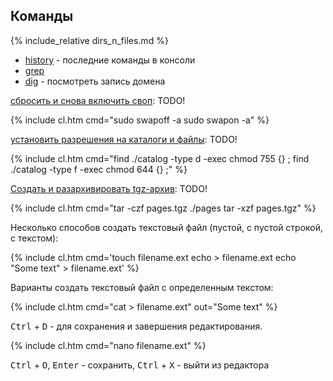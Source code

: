 ## Команды

{% include_relative dirs_n_files.md %}

- [history](history) - последние команды в консоли
- [grep](grep)
- [dig](dig) - посмотреть запись домена

[сбросить и снова включить своп](swap): <span class="warn">TODO!</span>

{% include cl.htm
cmd="sudo swapoff -a
sudo swapon -a" %}

[установить разрешения на каталоги и файлы](chmod_chown_r): <span class="warn">TODO!</span>

{% include cl.htm
cmd="find ./catalog -type d -exec chmod 755 {} \;
find ./catalog -type f -exec chmod 644 {} \;" %}

[Создать и разархивировать tgz-архив](tar): <span class="warn">TODO!</span>

{% include cl.htm
cmd="tar -czf pages.tgz ./pages
tar -xzf pages.tgz" %}

Несколько способов создать текстовый файл (пустой, с пустой строкой, с текстом):

{% include cl.htm
cmd='touch filename.ext
echo > filename.ext
echo "Some text" > filename.ext' %}

Варианты создать текстовый файл с определенным текстом:

{% include cl.htm
cmd="cat > filename.ext"
out="Some text" %}

<kbd>Ctrl</kbd> + <kbd>D</kbd> - для сохранения и завершения редактирования.

{% include cl.htm
cmd="nano filename.ext" %}

<kbd>Ctrl</kbd> + <kbd>O</kbd>, <kbd>Enter</kbd> - сохранить,
<kbd>Ctrl</kbd> + <kbd>X</kbd> - выйти из редактора
